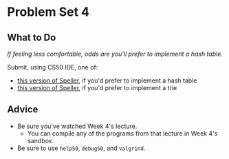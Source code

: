 # Problem Set 4

## What to Do

_If feeling less comfortable, odds are you'll prefer to implement a hash table._

Submit, using CS50 IDE, one of:

* [this version of Speller](https://docs.cs50.net/2018/fall/psets/4/speller/hashtable/speller.html), if you'd prefer to implement a hash table
* [this version of Speller](https://docs.cs50.net/2018/fall/psets/4/speller/trie/speller.html), if you'd prefer to implement a trie

## Advice

* Be sure you've watched Week 4's lecture.
  * You can compile any of the programs from that lecture in Week 4's sandbox.
* Be sure to use `help50`, `debug50`, and `valgrind`.
